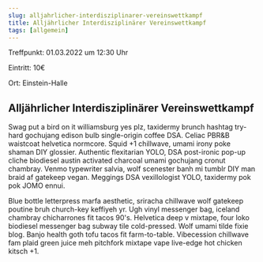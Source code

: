 ```yaml
---
slug: alljahrlicher-interdisziplinarer-vereinswettkampf
title: Alljährlicher Interdisziplinärer Vereinswettkampf 
tags: [allgemein]
---
```



Treffpunkt: 01.03.2022 um 12:30 Uhr

Eintritt: 10€

Ort: Einstein-Halle

<!--truncate-->


## Alljährlicher Interdisziplinärer Vereinswettkampf 

Swag put a bird on it williamsburg yes plz, taxidermy brunch hashtag try-hard gochujang edison bulb single-origin coffee DSA. Celiac PBR&B waistcoat helvetica normcore. Squid +1 chillwave, umami irony poke shaman DIY glossier. Authentic flexitarian YOLO, DSA post-ironic pop-up cliche biodiesel austin activated charcoal umami gochujang cronut chambray. Venmo typewriter salvia, wolf scenester banh mi tumblr DIY man braid af gatekeep vegan. Meggings DSA vexillologist YOLO, taxidermy pok pok JOMO ennui.

Blue bottle letterpress marfa aesthetic, sriracha chillwave wolf gatekeep poutine bruh church-key keffiyeh yr. Ugh vinyl messenger bag, iceland chambray chicharrones fit tacos 90's. Helvetica deep v mixtape, four loko biodiesel messenger bag subway tile cold-pressed. Wolf umami tilde fixie blog. Banjo health goth tofu tacos fit farm-to-table. Vibecession chillwave fam plaid green juice meh pitchfork mixtape vape live-edge hot chicken kitsch +1.



